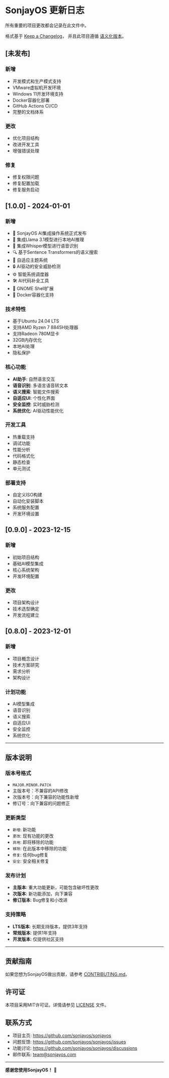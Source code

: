 # SonjayOS 更新日志

所有重要的项目更改都会记录在此文件中。

格式基于 [Keep a Changelog](https://keepachangelog.com/zh-CN/1.0.0/)，
并且此项目遵循 [语义化版本](https://semver.org/spec/v2.0.0.html)。

## [未发布]

### 新增
- 开发模式和生产模式支持
- VMware虚拟机开发环境
- Windows 11开发环境支持
- Docker容器化部署
- GitHub Actions CI/CD
- 完整的文档体系

### 更改
- 优化项目结构
- 改进开发工具
- 增强错误处理

### 修复
- 修复权限问题
- 修复配置加载
- 修复服务启动

## [1.0.0] - 2024-01-01

### 新增
- 🎉 SonjayOS AI集成操作系统正式发布
- 🤖 集成Llama 3.1模型进行本地AI推理
- 🎤 集成Whisper模型进行语音识别
- 🔍 基于Sentence Transformers的语义搜索
- 🎨 自适应主题系统
- 🔒 AI驱动的安全威胁检测
- ⚙️ 智能系统调度器
- 🛠️ AI代码补全工具
- 📱 GNOME Shell扩展
- 🐳 Docker容器化支持

### 技术特性
- 基于Ubuntu 24.04 LTS
- 支持AMD Ryzen 7 8845H处理器
- 支持Radeon 780M显卡
- 32GB内存优化
- 本地AI处理
- 隐私保护

### 核心功能
- **AI助手**: 自然语言交互
- **语音识别**: 多语言语音转文本
- **语义搜索**: 智能文件搜索
- **自适应UI**: 个性化界面
- **安全监控**: 实时威胁检测
- **系统优化**: AI驱动性能优化

### 开发工具
- 热重载支持
- 调试功能
- 性能分析
- 代码格式化
- 静态检查
- 单元测试

### 部署支持
- 自定义ISO构建
- 自动化安装脚本
- 系统服务配置
- 开发环境设置

## [0.9.0] - 2023-12-15

### 新增
- 初始项目结构
- 基础AI模型集成
- 核心系统架构
- 开发环境配置

### 更改
- 项目架构设计
- 技术选型确定
- 开发流程建立

## [0.8.0] - 2023-12-01

### 新增
- 项目概念设计
- 技术方案研究
- 需求分析
- 架构设计

### 计划功能
- AI模型集成
- 语音识别
- 语义搜索
- 自适应UI
- 安全监控
- 系统优化

---

## 版本说明

### 版本号格式
- `MAJOR.MINOR.PATCH`
- 主版本号：不兼容的API修改
- 次版本号：向下兼容的功能性新增
- 修订号：向下兼容的问题修正

### 更新类型
- `新增`: 新功能
- `更改`: 现有功能的更改
- `弃用`: 即将移除的功能
- `移除`: 在此版本中移除的功能
- `修复`: 任何bug修复
- `安全`: 安全相关修复

### 发布计划
- **主版本**: 重大功能更新，可能包含破坏性更改
- **次版本**: 新功能添加，向下兼容
- **修订版本**: Bug修复和小改进

### 支持策略
- **LTS版本**: 长期支持版本，提供3年支持
- **常规版本**: 提供1年支持
- **开发版本**: 仅提供社区支持

---

## 贡献指南

如果您想为SonjayOS做出贡献，请参考 [CONTRIBUTING.md](CONTRIBUTING.md)。

## 许可证

本项目采用MIT许可证。详情请参见 [LICENSE](LICENSE) 文件。

## 联系方式

- 项目主页: https://github.com/sonjayos/sonjayos
- 问题反馈: https://github.com/sonjayos/sonjayos/issues
- 功能讨论: https://github.com/sonjayos/sonjayos/discussions
- 邮件联系: team@sonjayos.com

---

**感谢您使用SonjayOS！** 🚀
